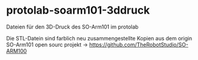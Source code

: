 # protolab-soarm101-3ddruck
Dateien für den 3D-Druck des SO-Arm101 im protolab

Die STL-Datein sind farblich neu zusammengestellte Kopien aus dem origin SO-Arm101 open sourc projekt -> https://github.com/TheRobotStudio/SO-ARM100
